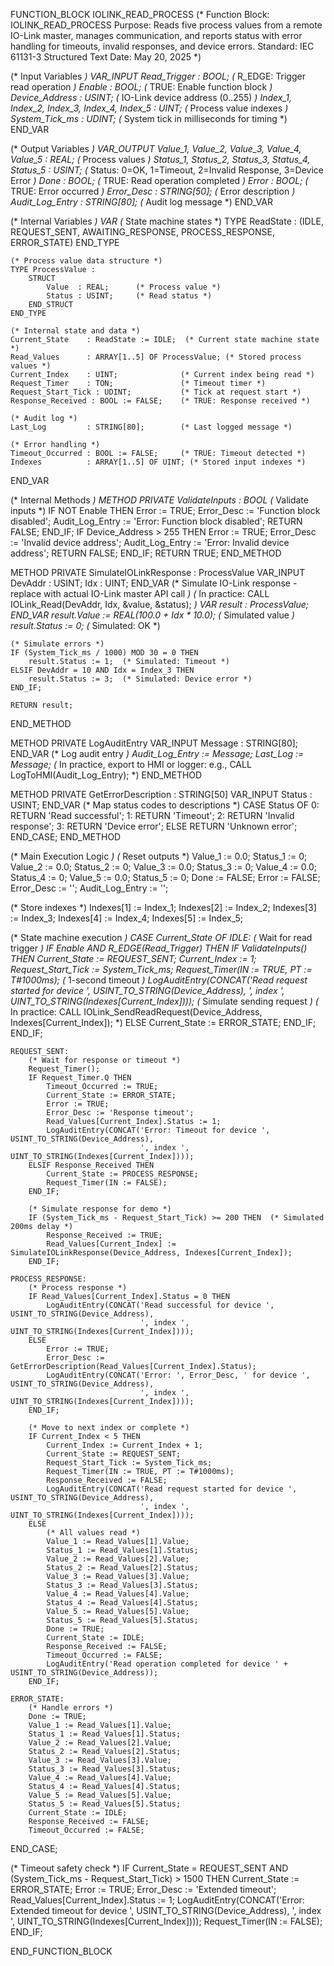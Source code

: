 FUNCTION_BLOCK IOLINK_READ_PROCESS
(*
    Function Block: IOLINK_READ_PROCESS
    Purpose: Reads five process values from a remote IO-Link master, manages communication,
             and reports status with error handling for timeouts, invalid responses, and device errors.
    Standard: IEC 61131-3 Structured Text
    Date: May 20, 2025
*)

(* Input Variables *)
VAR_INPUT
    Read_Trigger     : BOOL;      (* R_EDGE: Trigger read operation *)
    Enable           : BOOL;      (* TRUE: Enable function block *)
    Device_Address   : USINT;     (* IO-Link device address (0..255) *)
    Index_1, Index_2, Index_3, Index_4, Index_5 : UINT; (* Process value indexes *)
    System_Tick_ms   : UDINT;     (* System tick in milliseconds for timing *)
END_VAR

(* Output Variables *)
VAR_OUTPUT
    Value_1, Value_2, Value_3, Value_4, Value_5 : REAL; (* Process values *)
    Status_1, Status_2, Status_3, Status_4, Status_5 : USINT; (* Status: 0=OK, 1=Timeout, 2=Invalid Response, 3=Device Error *)
    Done             : BOOL;      (* TRUE: Read operation completed *)
    Error            : BOOL;      (* TRUE: Error occurred *)
    Error_Desc       : STRING[50]; (* Error description *)
    Audit_Log_Entry  : STRING[80]; (* Audit log message *)
END_VAR

(* Internal Variables *)
VAR
    (* State machine states *)
    TYPE ReadState :
        (IDLE, REQUEST_SENT, AWAITING_RESPONSE, PROCESS_RESPONSE, ERROR_STATE)
    END_TYPE
    
    (* Process value data structure *)
    TYPE ProcessValue :
        STRUCT
            Value  : REAL;      (* Process value *)
            Status : USINT;     (* Read status *)
        END_STRUCT
    END_TYPE
    
    (* Internal state and data *)
    Current_State    : ReadState := IDLE;  (* Current state machine state *)
    Read_Values      : ARRAY[1..5] OF ProcessValue; (* Stored process values *)
    Current_Index    : UINT;              (* Current index being read *)
    Request_Timer    : TON;               (* Timeout timer *)
    Request_Start_Tick : UDINT;           (* Tick at request start *)
    Response_Received : BOOL := FALSE;    (* TRUE: Response received *)
    
    (* Audit log *)
    Last_Log         : STRING[80];        (* Last logged message *)
    
    (* Error handling *)
    Timeout_Occurred : BOOL := FALSE;     (* TRUE: Timeout detected *)
    Indexes          : ARRAY[1..5] OF UINT; (* Stored input indexes *)
END_VAR

(* Internal Methods *)
METHOD PRIVATE ValidateInputs : BOOL
    (* Validate inputs *)
    IF NOT Enable THEN
        Error := TRUE;
        Error_Desc := 'Function block disabled';
        Audit_Log_Entry := 'Error: Function block disabled';
        RETURN FALSE;
    END_IF;
    IF Device_Address > 255 THEN
        Error := TRUE;
        Error_Desc := 'Invalid device address';
        Audit_Log_Entry := 'Error: Invalid device address';
        RETURN FALSE;
    END_IF;
    RETURN TRUE;
END_METHOD

METHOD PRIVATE SimulateIOLinkResponse : ProcessValue
    VAR_INPUT
        DevAddr : USINT;
        Idx     : UINT;
    END_VAR
    (* Simulate IO-Link response - replace with actual IO-Link master API call *)
    (* In practice: CALL IOLink_Read(DevAddr, Idx, &value, &status); *)
    VAR
        result : ProcessValue;
    END_VAR
    result.Value := REAL(100.0 + Idx * 10.0);  (* Simulated value *)
    result.Status := 0;                        (* Simulated: OK *)
    
    (* Simulate errors *)
    IF (System_Tick_ms / 1000) MOD 30 = 0 THEN
        result.Status := 1;  (* Simulated: Timeout *)
    ELSIF DevAddr = 10 AND Idx = Index_3 THEN
        result.Status := 3;  (* Simulated: Device error *)
    END_IF;
    
    RETURN result;
END_METHOD

METHOD PRIVATE LogAuditEntry
    VAR_INPUT
        Message : STRING[80];
    END_VAR
    (* Log audit entry *)
    Audit_Log_Entry := Message;
    Last_Log := Message;
    (* In practice, export to HMI or logger: e.g., CALL LogToHMI(Audit_Log_Entry); *)
END_METHOD

METHOD PRIVATE GetErrorDescription : STRING[50]
    VAR_INPUT
        Status : USINT;
    END_VAR
    (* Map status codes to descriptions *)
    CASE Status OF
        0: RETURN 'Read successful';
        1: RETURN 'Timeout';
        2: RETURN 'Invalid response';
        3: RETURN 'Device error';
        ELSE RETURN 'Unknown error';
    END_CASE;
END_METHOD

(* Main Execution Logic *)
(* Reset outputs *)
Value_1 := 0.0; Status_1 := 0;
Value_2 := 0.0; Status_2 := 0;
Value_3 := 0.0; Status_3 := 0;
Value_4 := 0.0; Status_4 := 0;
Value_5 := 0.0; Status_5 := 0;
Done := FALSE;
Error := FALSE;
Error_Desc := '';
Audit_Log_Entry := '';

(* Store indexes *)
Indexes[1] := Index_1;
Indexes[2] := Index_2;
Indexes[3] := Index_3;
Indexes[4] := Index_4;
Indexes[5] := Index_5;

(* State machine execution *)
CASE Current_State OF
    IDLE:
        (* Wait for read trigger *)
        IF Enable AND R_EDGE(Read_Trigger) THEN
            IF ValidateInputs() THEN
                Current_State := REQUEST_SENT;
                Current_Index := 1;
                Request_Start_Tick := System_Tick_ms;
                Request_Timer(IN := TRUE, PT := T#1000ms);  (* 1-second timeout *)
                LogAuditEntry(CONCAT('Read request started for device ', USINT_TO_STRING(Device_Address),
                                     ', index ', UINT_TO_STRING(Indexes[Current_Index])));
                (* Simulate sending request *)
                (* In practice: CALL IOLink_SendReadRequest(Device_Address, Indexes[Current_Index]); *)
            ELSE
                Current_State := ERROR_STATE;
            END_IF;
        END_IF;
    
    REQUEST_SENT:
        (* Wait for response or timeout *)
        Request_Timer();
        IF Request_Timer.Q THEN
            Timeout_Occurred := TRUE;
            Current_State := ERROR_STATE;
            Error := TRUE;
            Error_Desc := 'Response timeout';
            Read_Values[Current_Index].Status := 1;
            LogAuditEntry(CONCAT('Error: Timeout for device ', USINT_TO_STRING(Device_Address),
                                 ', index ', UINT_TO_STRING(Indexes[Current_Index])));
        ELSIF Response_Received THEN
            Current_State := PROCESS_RESPONSE;
            Request_Timer(IN := FALSE);
        END_IF;
        
        (* Simulate response for demo *)
        IF (System_Tick_ms - Request_Start_Tick) >= 200 THEN  (* Simulated 200ms delay *)
            Response_Received := TRUE;
            Read_Values[Current_Index] := SimulateIOLinkResponse(Device_Address, Indexes[Current_Index]);
        END_IF;
    
    PROCESS_RESPONSE:
        (* Process response *)
        IF Read_Values[Current_Index].Status = 0 THEN
            LogAuditEntry(CONCAT('Read successful for device ', USINT_TO_STRING(Device_Address),
                                 ', index ', UINT_TO_STRING(Indexes[Current_Index])));
        ELSE
            Error := TRUE;
            Error_Desc := GetErrorDescription(Read_Values[Current_Index].Status);
            LogAuditEntry(CONCAT('Error: ', Error_Desc, ' for device ', USINT_TO_STRING(Device_Address),
                                 ', index ', UINT_TO_STRING(Indexes[Current_Index])));
        END_IF;
        
        (* Move to next index or complete *)
        IF Current_Index < 5 THEN
            Current_Index := Current_Index + 1;
            Current_State := REQUEST_SENT;
            Request_Start_Tick := System_Tick_ms;
            Request_Timer(IN := TRUE, PT := T#1000ms);
            Response_Received := FALSE;
            LogAuditEntry(CONCAT('Read request started for device ', USINT_TO_STRING(Device_Address),
                                 ', index ', UINT_TO_STRING(Indexes[Current_Index])));
        ELSE
            (* All values read *)
            Value_1 := Read_Values[1].Value;
            Status_1 := Read_Values[1].Status;
            Value_2 := Read_Values[2].Value;
            Status_2 := Read_Values[2].Status;
            Value_3 := Read_Values[3].Value;
            Status_3 := Read_Values[3].Status;
            Value_4 := Read_Values[4].Value;
            Status_4 := Read_Values[4].Status;
            Value_5 := Read_Values[5].Value;
            Status_5 := Read_Values[5].Status;
            Done := TRUE;
            Current_State := IDLE;
            Response_Received := FALSE;
            Timeout_Occurred := FALSE;
            LogAuditEntry('Read operation completed for device ' + USINT_TO_STRING(Device_Address));
        END_IF;
    
    ERROR_STATE:
        (* Handle errors *)
        Done := TRUE;
        Value_1 := Read_Values[1].Value;
        Status_1 := Read_Values[1].Status;
        Value_2 := Read_Values[2].Value;
        Status_2 := Read_Values[2].Status;
        Value_3 := Read_Values[3].Value;
        Status_3 := Read_Values[3].Status;
        Value_4 := Read_Values[4].Value;
        Status_4 := Read_Values[4].Status;
        Value_5 := Read_Values[5].Value;
        Status_5 := Read_Values[5].Status;
        Current_State := IDLE;
        Response_Received := FALSE;
        Timeout_Occurred := FALSE;
END_CASE;

(* Timeout safety check *)
IF Current_State = REQUEST_SENT AND (System_Tick_ms - Request_Start_Tick) > 1500 THEN
    Current_State := ERROR_STATE;
    Error := TRUE;
    Error_Desc := 'Extended timeout';
    Read_Values[Current_Index].Status := 1;
    LogAuditEntry(CONCAT('Error: Extended timeout for device ', USINT_TO_STRING(Device_Address),
                         ', index ', UINT_TO_STRING(Indexes[Current_Index])));
    Request_Timer(IN := FALSE);
END_IF;

END_FUNCTION_BLOCK
